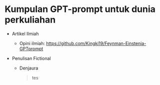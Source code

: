 # Kumpulan GPT-prompt untuk dunia perkuliahan
<ul>
  <li>
    <p> Artikel Ilmiah </p>
    <ul>
      <li>
        <p> Opini ilmiah: <a href="https://github.com/Kingki19/Feynman-Einstenia-GPTprompt"> https://github.com/Kingki19/Feynman-Einstenia-GPTprompt </a> </p>
      </li>
    </ul>
  </li>
  <li>
    <p> Penulisan Fictional </p>
    <ul>
      <li>
        <p> Denjaura </p>
        <blockquote>
          tes
        </blockquote>
      </li>
    </ul>
  </li>
</ul>
